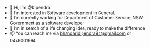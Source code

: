 - 👋 Hi, I’m @Dipendra
- 👀 I’m interested in Software development in General.
- 🌱 I’m currently working for Department of Customer Service, NSW Government as a software developer
- 💞️ I’m in search of a life changing idea, ready to make the difference
- 📫 You can reach me via bhandaridipendra94@gmail.com or 0449001994

<!---
DipWorks/DipWorks is a ✨ special ✨ repository because its `README.md` (this file) appears on your GitHub profile.
You can click the Preview link to take a look at your changes.
--->
